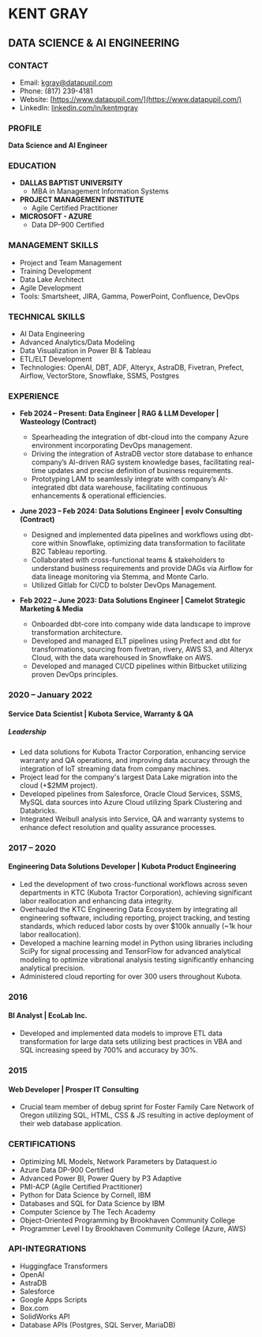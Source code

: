 # KENT GRAY 
## DATA SCIENCE & AI ENGINEERING

### CONTACT
- Email: [kgray@datapupil.com](mailto:kgray@datapupil.com)
- Phone: (817) 239-4181
- Website: [https://www.datapupil.com/](https://www.datapupil.com/)
- LinkedIn: [linkedin.com/in/kentmgray](https://linkedin.com/in/kentmgray)

### PROFILE
**Data Science and AI Engineer**

### EDUCATION
- **DALLAS BAPTIST UNIVERSITY**
  - MBA in Management Information Systems
- **PROJECT MANAGEMENT INSTITUTE**
  - Agile Certified Practitioner
- **MICROSOFT - AZURE**
  - Data DP-900 Certified

### MANAGEMENT SKILLS
- Project and Team Management
- Training Development
- Data Lake Architect
- Agile Development
- Tools: Smartsheet, JIRA, Gamma, PowerPoint, Confluence, DevOps

### TECHNICAL SKILLS
- AI Data Engineering
- Advanced Analytics/Data Modeling
- Data Visualization in Power BI & Tableau
- ETL/ELT Development
- Technologies: OpenAI, DBT, ADF, Alteryx, AstraDB, Fivetran, Prefect, Airflow, VectorStore, Snowflake, SSMS, Postgres

### EXPERIENCE
- **Feb 2024 – Present: Data Engineer | RAG & LLM Developer | Wasteology (Contract)**
  - Spearheading the integration of dbt-cloud into the company Azure environment incorporating DevOps management.
  - Driving the integration of AstraDB vector store database to enhance company’s AI-driven RAG system knowledge bases, facilitating real-time updates and precise definition of business requirements.
  - Prototyping LAM to seamlessly integrate with company’s AI-integrated dbt data warehouse, facilitating continuous enhancements & operational efficiencies.

- **June 2023 – Feb 2024: Data Solutions Engineer | evolv Consulting (Contract)**
  - Designed and implemented data pipelines and workflows using dbt-core within Snowflake, optimizing data transformation to facilitate B2C Tableau reporting.
  - Collaborated with cross-functional teams & stakeholders to understand business requirements and provide DAGs via Airflow for data lineage monitoring via Stemma, and Monte Carlo.
  - Utilized Gitlab for CI/CD to bolster DevOps Management.

- **Feb 2022 – June 2023: Data Solutions Engineer | Camelot Strategic Marketing & Media**
  - Onboarded dbt-core into company wide data landscape to improve transformation architecture.
  - Developed and managed ELT pipelines using Prefect and dbt for transformations, sourcing from fivetran, rivery, AWS S3, and Alteryx Cloud, with the data warehoused in Snowflake on AWS.
  - Developed and managed CI/CD pipelines within Bitbucket utilizing proven DevOps principles.
 
### 2020 – January 2022
#### Service Data Scientist | Kubota Service, Warranty & QA

##### Leadership
- Led data solutions for Kubota Tractor Corporation, enhancing service warranty and QA operations, and improving data accuracy through the integration of IoT streaming data from company machines.
- Project lead for the company's largest Data Lake migration into the cloud (+$2MM project).
- Developed pipelines from Salesforce, Oracle Cloud Services, SSMS, MySQL data sources into Azure Cloud utilizing Spark Clustering and Databricks.
- Integrated Weibull analysis into Service, QA and warranty systems to enhance defect resolution and quality assurance processes.
### 2017 – 2020
#### Engineering Data Solutions Developer | Kubota Product Engineering
- Led the development of two cross-functional workflows across seven departments in KTC (Kubota Tractor Corporation), achieving significant labor reallocation and enhancing data integrity.
- Overhauled the KTC Engineering Data Ecosystem by integrating all engineering software, including reporting, project tracking, and testing standards, which reduced labor costs by over $100k annually (~1k hour labor reallocation).
- Developed a machine learning model in Python using libraries including SciPy for signal processing and TensorFlow for advanced analytical modeling to optimize vibrational analysis testing significantly enhancing analytical precision.
- Administered cloud reporting for over 300 users throughout Kubota.

### 2016
#### BI Analyst | EcoLab Inc.
- Developed and implemented data models to improve ETL data transformation for large data sets utilizing best practices in VBA and SQL increasing speed by 700% and accuracy by 30%.

### 2015
#### Web Developer | Prosper IT Consulting
- Crucial team member of debug sprint for Foster Family Care Network of Oregon utilizing SQL, HTML, CSS & JS resulting in active deployment of their web database application.


### CERTIFICATIONS
- Optimizing ML Models, Network Parameters by Dataquest.io
- Azure Data DP-900 Certified
- Advanced Power BI, Power Query by P3 Adaptive
- PMI-ACP (Agile Certified Practitioner)
- Python for Data Science by Cornell, IBM
- Databases and SQL for Data Science by IBM
- Computer Science by The Tech Academy
- Object-Oriented Programming by Brookhaven Community College
- Programmer Level I by Brookhaven Community College (Azure, AWS)

### API-INTEGRATIONS
- Huggingface Transformers
- OpenAI
- AstraDB
- Salesforce
- Google Apps Scripts
- Box.com
- SolidWorks API
- Database APIs (Postgres, SQL Server, MariaDB)
